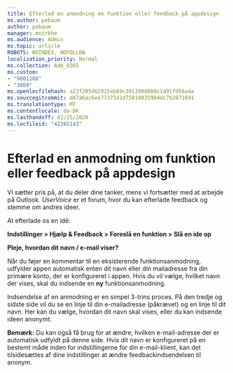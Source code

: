 ```yaml
---
title: Efterlad en anmodning om funktion eller feedback på appdesign
ms.author: pebaum
author: pebaum
manager: mnirkhe
ms.audience: Admin
ms.topic: article
ROBOTS: NOINDEX, NOFOLLOW
localization_priority: Normal
ms.collection: Adm_O365
ms.custom:
- "9001108"
- "3069"
ms.openlocfilehash: a23f285d62915ab69c301390d800c1a91fd56a4a
ms.sourcegitcommit: d87a6ac6ee77375d1d750100359b4dc7b2871691
ms.translationtype: MT
ms.contentlocale: da-DK
ms.lasthandoff: 02/25/2020
ms.locfileid: "42265143"
---
```

# <a name="leave-a-feature-request-or-feedback-on-app-design"></a>Efterlad en anmodning om funktion eller feedback på appdesign

Vi sætter pris på, at du deler dine tanker, mens vi fortsætter med at arbejde på Outlook. *UserVoice* er et forum, hvor du kan efterlade feedback og stemme om andres ideer.  

At efterlade os en idé: 

**Indstillinger > Hjælp & Feedback > Foreslå en funktion > Slå en ide op** 

**Pleje, hvordan dit navn / e-mail viser?**

Når du føjer en kommentar til en eksisterende funktionsanmodning, udfylder appen automatisk enten dit navn eller din mailadresse fra din primære konto, der er konfigureret i appen. Hvis du vil vælge, hvilket navn der vises, skal du indsende en **ny** funktionsanmodning. 

Indsendelse af en anmodning er en simpel 3-trins proces. På den tredje og sidste side vil du se en linje til din e-mailadresse (påkrævet) og en linje til dit navn. Her kan du vælge, hvordan dit navn skal vises, eller du kan indsende ideen anonymt. 

**Bemærk:** Du kan også få brug for at ændre, hvilken e-mail-adresse der er automatisk udfyldt på denne side. Hvis dit navn er konfigureret på en bestemt måde inden for indstillingerne for din e-mail-klient, kan det tilsidesættes af dine indstillinger at ændre feedbackindsendelsen til anonym. 
